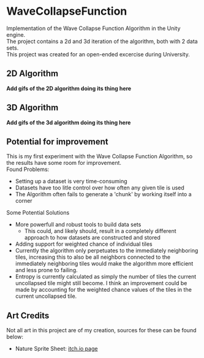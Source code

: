 # WaveCollapseFunction
Implementation of the Wave Collapse Function Algorithm in the Unity engine.  
The project contains a 2d and 3d iteration of the algorithm, both with 2 data sets.  
This project was created for an open-ended excercise during University.

## 2D Algorithm
**Add gifs of the 2D algorithm doing its thing here**

## 3D Algorithm
**Add gifs of the 3d algorithm doing its thing here**

## Potential for improvement
This is my first experiment with the Wave Collapse Function Algorithm, so the results have some room for improvement.  
Found Problems:
- Setting up a dataset is very time-consuming
- Datasets have too litle control over how often any given tile is used
- The Algorithm often fails to generate a 'chunk' by working itself into a corner

Some Potential Solutions
- More powerfull and robust tools to build data sets
	- This could, and likely should, result in a completely different approach to how datasets are constructed and stored
- Adding support for weighted chance of individual tiles
- Currently the algorithm only perpetuates to the immediately neighboring tiles, 
increasing this to also be all neighbors connected to the immediately neighboring 
tiles would make the algorithm more efficient and less prone to failing.
- Entropy is currently calculated as simply the number of tiles the current uncollapsed
tile might still become. I think an improvement could be made by accounting for the
weighted chance values of the tiles in the current uncollapsed tile.

## Art Credits
Not all art in this project are of my creation, sources for these can be found below:  
- Nature Sprite Sheet: [itch.io page](https://cainos.itch.io/pixel-art-top-down-basic)
